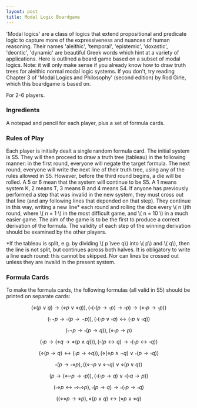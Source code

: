 ```yaml
---
layout: post
title: Modal Logic Boardgame
---
```


'Modal logics' are a class of logics that extend propositional and predicate logic to capture more of the expressiveness and nuances of human reasoning. Their names 'aleithic', 'temporal', 'epistemic', 'doxastic', 'deontic', 'dynamic' are beautiful Greek words which hint at a variety of applications. Here is outlined a board game based on a subset of modal logics. Note: it will only make sense if you already know how to draw truth trees for aleithic normal modal logic systems. If you don't, try reading Chapter 3 of 'Modal Logics and Philosophy' (second edition) by Rod Girle, which this boardgame is based on.

For 2-6 players.

### Ingredients

A notepad and pencil for each player, plus a set of formula cards.

### Rules of Play

Each player is initially dealt a single random formula card. The initial system is S5. They will then proceed to draw a truth tree (tableau) in the following manner: in the first round, everyone will negate the target formula. The next round, everyone will write the next line of their truth tree, using any of the rules allowed in S5. However, before the third round begins, a die will be rolled. A 5 or 6 mean that the system will continue to be S5. A 1 means system K, 2 means T, 3 means B and 4 means S4. If anyone has previously performed a step that was invalid in the new system, they must cross out that line (and any following lines that depended on that step). They continue in this way, writing a new line* each round and rolling the dice every \\( n \\)th round, where \\( n = 1 \\) in the most difficult game, and \\( n = 10 \\) in a much easier game. The aim of the game is to be the first to produce a correct derivation of the formula. The validity of each step of the winning derivation should be examined by the other players.

*If the tableau is split, e.g. by dividing \\( p \vee q\\) into \\( p\\) and \\( q\\), then the line is not split, but continues across both halves. It is obligatory to write a line each round: this cannot be skipped. Nor can lines be crossed out unless they are invalid in the present system.

### Formula Cards

To make the formula cards, the following formulas (all valid in S5) should be printed on separate cards:

$$ (\diamond (p \vee q) \rightarrow (\diamond p \vee \diamond q)),      (\square (\square (p \rightarrow \square p) \rightarrow \square p) \rightarrow (\diamond \square p \rightarrow \square p))$$

$$ (\square \neg p \rightarrow \square (p \rightarrow \neg p)),     (\square (\square p \vee \square q) \leftrightarrow (\square p \vee \square q))$$

$$ (\square \neg p \rightarrow \square (p \rightarrow q)),      (\diamond \square p \rightarrow p)$$

$$ (\square p \rightarrow (\diamond q \rightarrow \diamond (p \wedge q))),     (\square (p \leftrightarrow q) \rightarrow \square (\square p \leftrightarrow \square q))$$

$$ (\diamond (p \rightarrow q) \leftrightarrow (\square p \rightarrow \diamond q)),      (\diamond (\diamond p \wedge \neg q) \vee \square (p \rightarrow \square q))$$

$$ \square (p \rightarrow \square \diamond p),      ((\diamond \neg p \vee \diamond \neg q) \vee \diamond (p \vee q))$$

$$ (p \rightarrow (\diamond \square \square p \rightarrow \square p)),      (\square (\square p \rightarrow q) \vee \square (\square q \rightarrow p))$$

$$ (\square \diamond p \leftrightarrow \square \diamond \square \diamond p),      \square (p \rightarrow q) \rightarrow \square (\square p \rightarrow \square q)$$

$$ ((\diamond \diamond p \rightarrow \diamond p),     \diamond (p \vee q) \leftrightarrow (\diamond p \vee \diamond q)$$
